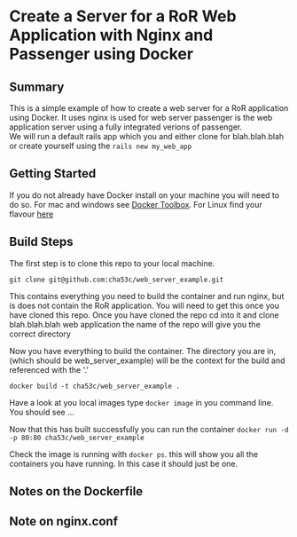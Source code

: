 # Create a Server for a RoR Web Application with Nginx and Passenger using Docker

## Summary
This is a simple example of how to create a web server for a RoR application using Docker. It uses nginx is used for web server
passenger is the web application server using a fully integrated verions of passenger.  
We will run a default rails app which you and either clone for blah.blah.blah or create yourself using the `rails new my_web_app`

## Getting Started
If you do not already have Docker install on your machine you will need to do so. For mac and windows see [Docker Toolbox](https://www.docker.com/docker-toolbox). For Linux find your flavour [here](http://docs.docker.com/v1.8/installation/)

## Build Steps
The first step is to clone this repo to your local machine.

`git clone git@github.com:cha53c/web_server_example.git`

This contains everything you need to build the container and run nginx, but is does not contain the RoR application. You will need to get this once you have cloned this repo. Once you have cloned the repo cd into it and clone blah.blah.blah web application the name of the repo will give you the correct directory

Now you have everything to build the container.  The directory you are in, (which should be web_server_example) will be the context for the build and referenced with the '.'

`docker build -t cha53c/web_server_example .`

Have a look at you local images type `docker image` in you command line. You should see ...


Now that this has built successfully you can run the container
`docker run -d -p 80:80 cha53c/web_server_example`

Check the image is running with `docker ps`. this will show you all the containers you have running. In this case it should just be one.

## Notes on the Dockerfile
## Note on nginx.conf
